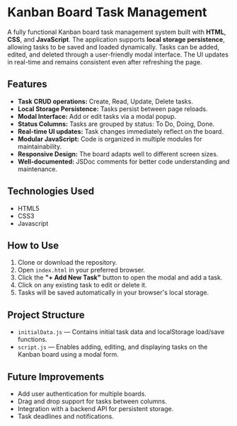 # Kanban Board Task Management

A fully functional Kanban board task management system built with **HTML**, **CSS**, and **JavaScript**. The application supports **local storage persistence**, allowing tasks to be saved and loaded dynamically. Tasks can be added, edited, and deleted through a user-friendly modal interface. The UI updates in real-time and remains consistent even after refreshing the page.

## Features

- **Task CRUD operations:** Create, Read, Update, Delete tasks.
- **Local Storage Persistence:** Tasks persist between page reloads.
- **Modal Interface:** Add or edit tasks via a modal popup.
- **Status Columns:** Tasks are grouped by status: To Do, Doing, Done.
- **Real-time UI updates:** Task changes immediately reflect on the board.
- **Modular JavaScript:** Code is organized in multiple modules for maintainability.
- **Responsive Design:** The board adapts well to different screen sizes.
- **Well-documented:** JSDoc comments for better code understanding and maintenance.

## Technologies Used

- HTML5
- CSS3
- Javascript

## How to Use

1. Clone or download the repository.
2. Open `index.html` in your preferred browser.
3. Click the **"+ Add New Task"** button to open the modal and add a task.
4. Click on any existing task to edit or delete it.
5. Tasks will be saved automatically in your browser's local storage.

## Project Structure

- `initialData.js` — Contains initial task data and localStorage load/save functions.
- `script.js` — Enables adding, editing, and displaying tasks on the Kanban board using a modal form.

## Future Improvements

- Add user authentication for multiple boards.
- Drag and drop support for tasks between columns.
- Integration with a backend API for persistent storage.
- Task deadlines and notifications.

